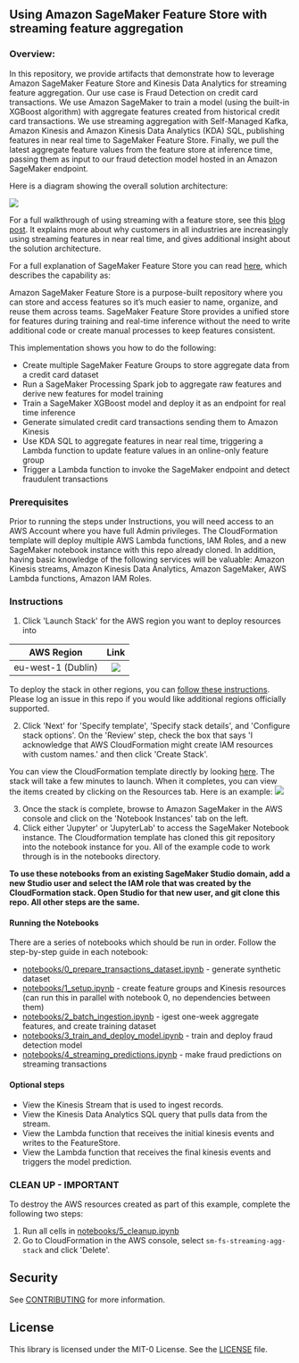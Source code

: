 ## Using Amazon SageMaker Feature Store with streaming feature aggregation

### Overview:
In this repository, we provide artifacts that demonstrate how to leverage Amazon SageMaker Feature Store and Kinesis Data Analytics for streaming feature aggregation. Our use case is Fraud Detection on credit card transactions. We use Amazon SageMaker to train a model (using the built-in XGBoost algorithm) with aggregate features created from historical credit card transactions. We use streaming aggregation with Self-Managed Kafka, Amazon Kinesis and Amazon Kinesis Data Analytics (KDA) SQL, publishing features in near real time to SageMaker Feature Store. Finally, we pull the latest aggregate feature values from the feature store at inference time, passing them as input to our fraud detection model hosted in an Amazon SageMaker endpoint.

Here is a diagram showing the overall solution architecture:

<img src="./notebooks/images/streaming_agg_pattern.png" />

For a full walkthrough of using streaming with a feature store, see this [blog post](https://aws.amazon.com/blogs/machine-learning/using-streaming-ingestion-with-amazon-sagemaker-feature-store-to-make-ml-backed-decisions-in-near-real-time/). It explains more about why customers in all industries are increasingly using streaming features in near real time, and gives additional insight about the solution architecture.

For a full explanation of SageMaker Feature Store you can read [here](https://aws.amazon.com/sagemaker/feature-store/), which describes the capability as:

Amazon SageMaker Feature Store is a purpose-built repository where you can store and access features so it’s much easier to name, organize, and reuse them across teams. SageMaker Feature Store provides a unified store for features during training and real-time inference without the need to write additional code or create manual processes to keep features consistent.

This implementation shows you how to do the following:

* Create multiple SageMaker Feature Groups to store aggregate data from a credit card dataset
* Run a SageMaker Processing Spark job to aggregate raw features and derive new features for model training
* Train a SageMaker XGBoost model and deploy it as an endpoint for real time inference
* Generate simulated credit card transactions sending them to Amazon Kinesis 
* Use KDA SQL to aggregate features in near real time, triggering a Lambda function to update feature values in an online-only feature group
* Trigger a Lambda function to invoke the SageMaker endpoint and detect fraudulent transactions

### Prerequisites

Prior to running the steps under Instructions, you will need access to an AWS Account where you have full Admin privileges. The CloudFormation template will deploy multiple AWS Lambda functions, IAM Roles, and a new SageMaker notebook instance with this repo already cloned. In addition, having basic knowledge of the following services will be valuable: Amazon Kinesis streams, Amazon Kinesis Data Analytics, Amazon SageMaker, AWS Lambda functions, Amazon IAM Roles.

### Instructions

1. Click 'Launch Stack' for the AWS region you want to deploy resources into

|AWS Region                |     Link        |
|:------------------------:|:-----------:|
|eu-west-1 (Dublin)        | [<img src="./notebooks/images/cloudformation-launch-stack.png">](https://console.aws.amazon.com/cloudformation/home?region=eu-west-1#/stacks/new?stackName=sagemaker-featurestore-kafka&templateURL=https://s3.amazonaws.com/sagemaker-featurestore-kafka/artifacts/latest/sagemaker-featurestore-template.yaml) |

To deploy the stack in other regions, you can [follow these instructions](./create_stack_in_other_regions.md). Please log an issue in this repo if you would like additional regions officially supported.

2. Click 'Next' for 'Specify template', 'Specify stack details', and 'Configure stack options'. On the 'Review' step, check the box that says 'I acknowledge that AWS CloudFormation might create IAM resources with custom names.' and then click 'Create Stack'. 

You can view the CloudFormation template directly by looking [here](./templates/sagemaker-featurestore-template.yaml). The stack will take a few minutes to launch. When it completes, you can view the items created by clicking on the Resources tab. Here is an example:
<img src="./notebooks/images/CFN-Stack-CREATE_COMPLETE.png" />

3. Once the stack is complete, browse to Amazon SageMaker in the AWS console and click on the 'Notebook Instances' tab on the left. 
4. Click either 'Jupyter' or 'JupyterLab' to access the SageMaker Notebook instance. The Cloudformation template has cloned this git repository into the notebook instance for you. All of the example code to work through is in the notebooks directory. 

**To use these notebooks from an existing SageMaker Studio domain, add a new Studio user and select the IAM role that was created by the CloudFormation stack. Open Studio for that new user, and git clone this repo. All other steps are the same.**
#### Running the Notebooks

There are a series of notebooks which should be run in order. Follow the step-by-step guide in each notebook:

* [notebooks/0_prepare_transactions_dataset.ipynb](./notebooks/0_prepare_transactions_dataset.ipynb) - generate synthetic dataset
* [notebooks/1_setup.ipynb](./notebooks/1_setup.ipynb) - create feature groups and Kinesis resources (can run this in parallel with notebook 0, no dependencies between them)
* [notebooks/2_batch_ingestion.ipynb](./notebooks/2_batch_ingestion.ipynb) - igest one-week aggregate features, and create training dataset
* [notebooks/3_train_and_deploy_model.ipynb](./notebooks/3_train_and_deploy_model.ipynb) - train and deploy fraud detection model
* [notebooks/4_streaming_predictions.ipynb](./notebooks/4_streaming_predictions.ipynb) - make fraud predictions on streaming transactions

#### Optional steps
- View the Kinesis Stream that is used to ingest records.
- View the Kinesis Data Analytics SQL query that pulls data from the stream.
- View the Lambda function that receives the initial kinesis events and writes to the FeatureStore.
- View the Lambda function that receives the final kinesis events and triggers the model prediction.

### **CLEAN UP - IMPORTANT**
To destroy the AWS resources created as part of this example, complete the following two steps:
1. Run all cells in [notebooks/5_cleanup.ipynb](./notebooks/5_cleanup.ipynb) 
2. Go to CloudFormation in the AWS console, select `sm-fs-streaming-agg-stack` and click 'Delete'.


## Security

See [CONTRIBUTING](CONTRIBUTING.md#security-issue-notifications) for more information.

## License

This library is licensed under the MIT-0 License. See the [LICENSE](./LICENSE) file.
